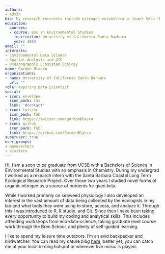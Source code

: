 ```yaml
---
authors:
- admin
bio: My research interests include nitrogen metabolism in Giant Kelp (Macrocystis pyrifera). 
education:
  courses:
  - course: BSc in Environmental Studies
    institution: University of California Santa Barbara
    year: 2019
email: ""
interests:
- Environmental Data Science
- Spatial Analysis and GIS
- Oceanographic Ecosystem Ecology
name: Gordon Blasco
organizations:
- name: University of California Santa Barbara
  url: ""
role: Aspiring Data Scientist
social:
- icon: envelope
  icon_pack: fas
  link: '#contact'
- icon: twitter
  icon_pack: fab
  link: https://twitter.com/gordonblasco
- icon: github
  icon_pack: fab
  link: https://github.com/GordonBlasco
superuser: true
user_groups:
- Researchers
- Visitors
---
```


Hi, I am a soon to be graduate from UCSB with a Bachelors of Science in Environmental Studies with an emphasis in Chemistry. During my undergrad I worked as a research intern with the Santa Barbara Coastal Long Term Ecological Research Project. Over those two years I studied novel forms of organic nitrogen as a source of nutrients for giant kelp. 

While I worked primarily on seaweed physiology I also developed an interest in the vast amount of data being collected by the  ecologists in my lab and what tools they were using to store, access, and analyze it. Through this I was introduced to R, R studio, and Git. Since then I have been taking every opportunity to build my coding and analytical skills. This includes attending workshops from eco-data-science, taking graduate level course work through the Bren School, and plenty of self-guided learning. 

I like to spend my leisure time outdoors. I’m an avid backpacker and birdwatcher. You can read my nature blog <a href="https://overnightnaturalist.com">here</a>, better yet, you can catch me at your local birding hotspot or wherever live music is played. 


